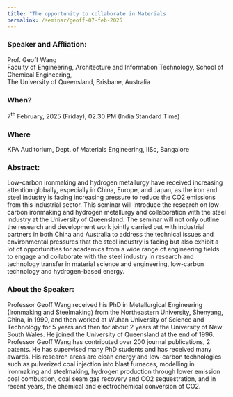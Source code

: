 ```yaml
---
title: "The opportunity to collaborate in Materials                    Engineering and low-carbon energy for ironmaking      and hydrogen metallurgy (07/02/25)"
permalink: /seminar/geoff-07-feb-2025
---
```

### Speaker and Affliation:
Prof. Geoff Wang<br>
  Faculty of Engineering, Architecture and Information        Technology, School of Chemical Engineering,<br> The            University of Queensland, Brisbane, Australia 

### When?
7<sup>th</sup> February, 2025 (Friday), 02.30 PM (India Standard Time)

### Where
KPA Auditorium, Dept. of Materials Engineering, IISc, Bangalore

### Abstract:  

Low-carbon ironmaking and hydrogen metallurgy have received increasing attention globally, especially in China, Europe, and Japan, as the iron and steel industry is facing increasing pressure to reduce the CO2 emissions from this industrial sector. This seminar will introduce the research on low-carbon ironmaking and hydrogen metallurgy and collaboration with the steel industry at the University of Queensland. The seminar will not only outline the research and development work jointly carried out with industrial partners in both China and Australia to address the technical issues and environmental pressures that the steel industry is facing but also exhibit a lot of opportunities for academics from a wide range of engineering fields to engage and collaborate with the steel industry in research and technology transfer in material science and engineering, low-carbon technology and hydrogen-based energy.

### About the Speaker: 
 
Professor Geoff Wang received his PhD in Metallurgical Engineering (Ironmaking and Steelmaking) from the Northeastern University, Shenyang, China, in 1990, and then worked at Wuhan University of Science and Technology for 5 years and then for about 2 years at the University of New South Wales. He joined the University of Queensland at the end of 1996. Professor Geoff Wang has contributed over 200 journal publications, 2 patents. He has supervised many PhD students and has received many awards. His research areas are clean energy and low-carbon technologies such as pulverized coal injection into blast furnaces, modelling in ironmaking and steelmaking, hydrogen production through lower emission coal combustion, coal seam gas recovery and CO2 sequestration, and in recent years, the chemical and electrochemical conversion of CO2.
